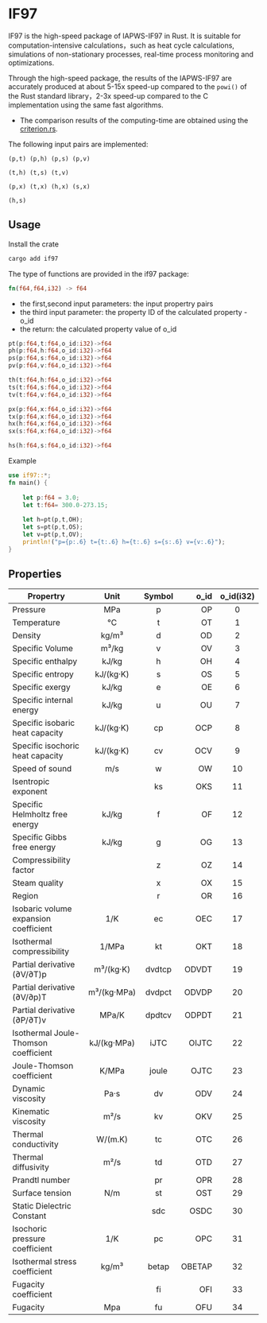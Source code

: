 # IF97

IF97 is the high-speed package of IAPWS-IF97 in Rust. It is suitable for computation-intensive calculations，such as heat cycle calculations, simulations of non-stationary processes, real-time process monitoring and optimizations.
 
Through the high-speed package, the results of the IAPWS-IF97 are accurately produced at about 5-15x speed-up compared to  the `powi()` of the Rust standard library，2-3x speed-up compared to the C implementation using the same fast algorithms.

* The comparison results of the computing-time are obtained using the [criterion.rs](https://bheisler.github.io/criterion.rs/book/index.html). 

The following input pairs are implemented: 

```
(p,t) (p,h) (p,s) (p,v) 

(t,h) (t,s) (t,v) 

(p,x) (t,x) (h,x) (s,x) 

(h,s)  
```
## Usage

Install the crate

```bash
cargo add if97
```

The type of functions are provided in the if97 package:

```rust
fn(f64,f64,i32) -> f64
``````

* the first,second input parameters: the input propertry pairs
* the third input parameter: the property ID of the calculated property - o_id
* the return: the calculated property value of o_id

```rust
pt(p:f64,t:f64,o_id:i32)->f64
ph(p:f64,h:f64,o_id:i32)->f64
ps(p:f64,s:f64,o_id:i32)->f64
pv(p:f64,v:f64,o_id:i32)->f64

th(t:f64,h:f64,o_id:i32)->f64
ts(t:f64,s:f64,o_id:i32)->f64
tv(t:f64,v:f64,o_id:i32)->f64

px(p:f64,x:f64,o_id:i32)->f64
tx(p:f64,x:f64,o_id:i32)->f64
hx(h:f64,x:f64,o_id:i32)->f64
sx(s:f64,x:f64,o_id:i32)->f64

hs(h:f64,s:f64,o_id:i32)->f64
```
Example

```rust
use if97::*;
fn main() {
    
    let p:f64 = 3.0;
    let t:f64= 300.0-273.15;
   
    let h=pt(p,t,OH);
    let s=pt(p,t,OS);
    let v=pt(p,t,OV);
    println!("p={p:.6} t={t:.6} h={t:.6} s={s:.6} v={v:.6}");   
}
```
    
## Properties

| Propertry                             |    Unit     | Symbol | o_id  | o_id(i32)|
| ------------------------------------- | :---------: |:------:|-----:|:--------:|
| Pressure                              |     MPa     |      p |   OP  |       0  |
| Temperature                           |     °C      |      t |   OT  |       1  |
| Density                               |   kg/m³     |      d |   OD  |       2  |
| Specific Volume                       |   m³/kg     |      v |   OV  |       3  |
| Specific enthalpy                     |    kJ/kg    |      h |   OH  |       4  |
| Specific entropy                      |  kJ/(kg·K)  |      s |   OS  |       5  |
| Specific exergy                       |    kJ/kg    |      e |   OE  |       6  |
| Specific internal energy              |    kJ/kg    |      u |   OU  |       7  |
| Specific isobaric heat capacity       |  kJ/(kg·K)  |     cp |  OCP  |       8  |
| Specific isochoric heat capacity      |  kJ/(kg·K)  |     cv |  OCV  |       9  |
| Speed of sound                        |     m/s     |      w |   OW  |       10 |
| Isentropic exponent                   |             |     ks |  OKS  |       11 |
| Specific Helmholtz free energy        |    kJ/kg    |     f  |   OF  |       12 |
| Specific Gibbs free energy            |    kJ/kg    |     g  |   OG  |       13 |
| Compressibility factor                |             |     z  |   OZ  |       14 |
| Steam quality                         |             |     x  |   OX  |       15 |
| Region                                |             |      r |   OR  |       16 |
| Isobaric volume expansion coefficient |     1/K     |     ec |  OEC  |       17 |
| Isothermal compressibility            |    1/MPa    |     kt |  OKT  |       18 |
| Partial derivative (∂V/∂T)p           |  m³/(kg·K)  | dvdtcp | ODVDT |       19 |
| Partial derivative (∂V/∂p)T           | m³/(kg·MPa) | dvdpct | ODVDP |       20 |
| Partial derivative (∂P/∂T)v           |    MPa/K    | dpdtcv | ODPDT |       21 |
| Isothermal Joule-Thomson coefficient  | kJ/(kg·MPa) |   iJTC | OIJTC |       22 |
| Joule-Thomson coefficient             |    K/MPa    |   joule| OJTC  |       23 |
| Dynamic viscosity                     |   Pa·s      |     dv |  ODV  |       24 |
| Kinematic viscosity                   |    m²/s    |     kv |  OKV  |       25 |
| Thermal conductivity                  |   W/(m.K)   |     tc |  OTC  |       26 |
| Thermal diffusivity                   |    m²/s    |     td |  OTD  |       27 |
| Prandtl number                        |             |     pr |  OPR  |       28 |
| Surface tension                       |    N/m      |     st |  OST  |       29 |
| Static Dielectric Constant            |             |    sdc | OSDC  |       30 |
| Isochoric pressure coefficient        |    1/K      |    pc  | OPC   |       31 |
| Isothermal stress coefficient         |   kg/m³     |   betap| OBETAP|       32 |
| Fugacity coefficient                  |             |      fi|   OFI |       33 |
| Fugacity                              |     Mpa     |      fu|   OFU |       34 |


